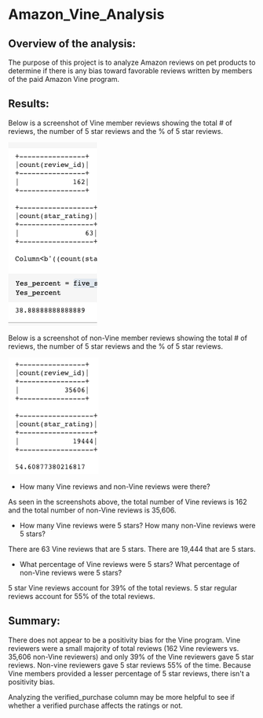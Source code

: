 # Amazon_Vine_Analysis

## Overview of the analysis: 

The purpose of this project is to analyze Amazon reviews on pet products to determine if there is any bias toward favorable reviews written by members of the paid Amazon Vine program. 

## Results: 

Below is a screenshot of Vine member reviews showing the total # of reviews, the number of 5 star reviews and the % of 5 star reviews. 

![screenshots of vine user reviews](https://github.com/ereekaj/Amazon_Vine_Analysis/blob/main/Resources/VineYesScreenshot.png)

Below is a screenshot of non-Vine member reviews showing the total # of reviews, the number of 5 star reviews and the % of 5 star reviews.

![screenshots of non-vine user reviews](https://github.com/ereekaj/Amazon_Vine_Analysis/blob/main/Resources/VineNoScreenshot.png)

* How many Vine reviews and non-Vine reviews were there?

As seen in the screenshots above, the total number of Vine reviews is 162 and the total number of non-Vine reviews is 35,606. 

* How many Vine reviews were 5 stars? How many non-Vine reviews were 5 stars?

There are 63 Vine reviews that are 5 stars.  There are 19,444 that are 5 stars.

* What percentage of Vine reviews were 5 stars? What percentage of non-Vine reviews were 5 stars?

5 star Vine reviews account for 39% of the total reviews.  5 star regular reviews account for 55% of the total reviews.  

## Summary: 

There does not appear to be a positivity bias for the Vine program.  Vine reviewers were a small majority of total reviews (162 Vine reviewers vs. 35,606 non-Vine reviewers) and only 39% of the Vine reviewers gave 5 star reviews. Non-vine reviewers gave 5 star reviews 55% of the time. Because Vine members provided a lesser percentage of 5 star reviews, there isn't a positivity bias. 

Analyzing the verified_purchase column may be more helpful to see if whether a verified purchase affects the ratings or not.  
